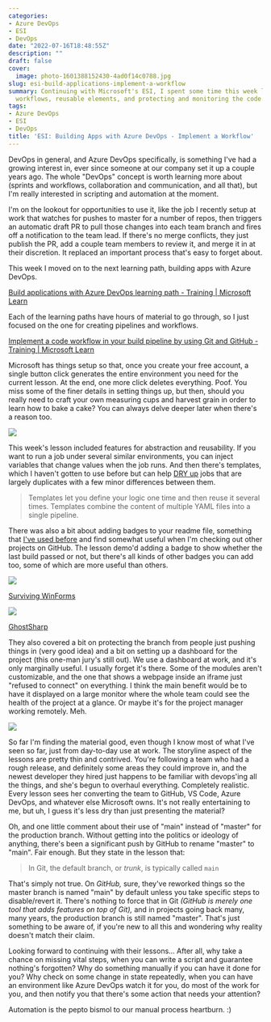 ```yaml
---
categories:
- Azure DevOps
- ESI
- DevOps
date: "2022-07-16T18:48:55Z"
description: ""
draft: false
cover:
  image: photo-1601388152430-4ad0f14c0788.jpg
slug: esi-build-applications-implement-a-workflow
summary: Continuing with Microsoft's ESI, I spent some time this week learning about
  workflows, reusable elements, and protecting and monitoring the code.
tags:
- Azure DevOps
- ESI
- DevOps
title: 'ESI: Building Apps with Azure DevOps - Implement a Workflow'
---
```

DevOps in general, and Azure DevOps specifically, is something I've had a growing interest in, ever since someone at our company set it up a couple years ago. The whole "DevOps" concept is worth learning more about (sprints and workflows, collaboration and communication, and all that), but I'm really interested in scripting and automation at the moment.

I'm on the lookout for opportunities to use it, like the job I recently setup at work that watches for pushes to master for a number of repos, then triggers an automatic draft PR to pull those changes into each team branch and fires off a notification to the team lead. If there's no merge conflicts, they just publish the PR, add a couple team members to review it, and merge it in at their discretion. It replaced an important process that's easy to forget about.

This week I moved on to the next learning path, building apps with Azure DevOps.

[Build applications with Azure DevOps learning path - Training | Microsoft Learn](https://learn.microsoft.com/en-us/training/paths/build-applications-with-azure-devops/)  

Each of the learning paths have hours of material to go through, so I just focused on the one for creating pipelines and workflows.

[Implement a code workflow in your build pipeline by using Git and GitHub - Training | Microsoft Learn](https://learn.microsoft.com/en-us/training/modules/implement-code-workflow/)

Microsoft has things setup so that, once you create your free account, a single button click generates the entire environment you need for the current lesson. At the end, one more click deletes everything. Poof. You miss some of the finer details in setting things up, but then, should you really need to craft your own measuring cups and harvest grain in order to learn how to bake a cake? You can always delve deeper later when there's a reason too.

![](https://grantwinney.com/content/images/2022/07/image-1.png)

This week's lesson included features for abstraction and reusability. If you want to run a job under several similar environments, you can inject variables that change values when the job runs. And then there's templates, which I haven't gotten to use before but can help [DRY up](https://blog.devgenius.io/a-better-definition-of-the-dry-programming-principle-13a3d0af4d40) jobs that are largely duplicates with a few minor differences between them.

> Templates let you define your logic one time and then reuse it several times. Templates combine the content of multiple YAML files into a single pipeline.

There was also a bit about adding badges to your readme file, something that [I've used before](https://github.com/grantwinney/Surviving-WinForms) and find somewhat useful when I'm checking out other projects on GitHub. The lesson demo'd adding a badge to show whether the last build passed or not, but there's all kinds of other badges you can add too, some of which are more useful than others.

![](https://grantwinney.com/content/images/2022/07/image-12.png)

[Surviving WinForms](https://github.com/grantwinney/Surviving-WinForms)

![](https://grantwinney.com/content/images/2022/07/image-13.png)

[GhostSharp](https://github.com/grantwinney/GhostSharp)

They also covered a bit on protecting the branch from people just pushing things in (very good idea) and a bit on setting up a dashboard for the project (this one-man jury's still out). We use a dashboard at work, and it's only marginally useful. I usually forget it's there. Some of the modules aren't customizable, and the one that shows a webpage inside an iframe just "refused to connect" on everything. I think the main benefit would be to have it displayed on a large monitor where the whole team could see the health of the project at a glance. Or maybe it's for the project manager working remotely. Meh.

![](https://grantwinney.com/content/images/2022/07/image-14.png)

So far I'm finding the material good, even though I know most of what I've seen so far, just from day-to-day use at work. The storyline aspect of the lessons are pretty thin and contrived. You're following a team who had a rough release, and definitely some areas they could improve in, and the newest developer they hired just happens to be familiar with devops'ing all the things, and she's begun to overhaul everything. Completely realistic. Every lesson sees her converting the team to GitHub, VS Code, Azure DevOps, and whatever else Microsoft owns. It's not really entertaining to me, but uh, I guess it's less dry than just presenting the material?

Oh, and one little comment about their use of "main" instead of "master" for the production branch. Without getting into the politics or ideology of anything, there's been a significant push by GitHub to rename "master" to "main". Fair enough. But they state in the lesson that:

> In Git, the default branch, or _trunk_, is typically called `main`

That's simply not true. On _GitHub,_ sure, they've reworked things so the master branch is named "main" by default unless you take specific steps to disable/revert it. There's nothing to force that in Git _(GitHub is merely one tool that adds features on top of Git),_ and in projects going back many, many years, the production branch is still named "master". That's just something to be aware of, if you're new to all this and wondering why reality doesn't match their claim.

Looking forward to continuing with their lessons... After all, why take a chance on missing vital steps, when you can write a script and guarantee nothing's forgotten? Why do something manually if you can have it done for you? Why check on some change in state repeatedly, when you can have an environment like Azure DevOps watch it for you, do most of the work for you, and then notify you that there's some action that needs your attention?

Automation is the pepto bismol to our manual process heartburn. :)